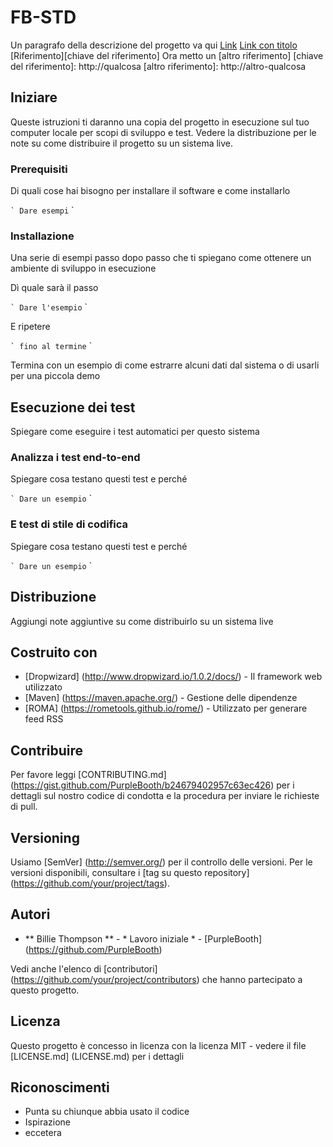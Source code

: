 # FB-STD

Un paragrafo della descrizione del progetto va qui
[Link](https://www.google.it/)
[Link con titolo](https://www.google.it/ "Google")
[Riferimento][chiave del riferimento]
Ora metto un [altro riferimento] [chiave del riferimento]: http://qualcosa
[altro riferimento]: http://altro-qualcosa
## Iniziare

Queste istruzioni ti daranno una copia del progetto in esecuzione sul tuo computer locale per scopi di sviluppo e test. Vedere la distribuzione per le note su come distribuire il progetto su un sistema live.

### Prerequisiti

Di quali cose hai bisogno per installare il software e come installarlo

`` `
Dare esempi
`` `

### Installazione

Una serie di esempi passo dopo passo che ti spiegano come ottenere un ambiente di sviluppo in esecuzione

Dì quale sarà il passo

`` `
Dare l'esempio
`` `

E ripetere

`` `
fino al termine
`` `

Termina con un esempio di come estrarre alcuni dati dal sistema o di usarli per una piccola demo

## Esecuzione dei test

Spiegare come eseguire i test automatici per questo sistema

### Analizza i test end-to-end

Spiegare cosa testano questi test e perché

`` `
Dare un esempio
`` `

### E test di stile di codifica

Spiegare cosa testano questi test e perché

`` `
Dare un esempio
`` `

## Distribuzione

Aggiungi note aggiuntive su come distribuirlo su un sistema live

## Costruito con

* [Dropwizard] (http://www.dropwizard.io/1.0.2/docs/) - Il framework web utilizzato
* [Maven] (https://maven.apache.org/) - Gestione delle dipendenze
* [ROMA] (https://rometools.github.io/rome/) - Utilizzato per generare feed RSS

## Contribuire

Per favore leggi [CONTRIBUTING.md] (https://gist.github.com/PurpleBooth/b24679402957c63ec426) per i dettagli sul nostro codice di condotta e la procedura per inviare le richieste di pull.

## Versioning

Usiamo [SemVer] (http://semver.org/) per il controllo delle versioni. Per le versioni disponibili, consultare i [tag su questo repository] (https://github.com/your/project/tags).

## Autori

* ** Billie Thompson ** - * Lavoro iniziale * - [PurpleBooth] (https://github.com/PurpleBooth)

Vedi anche l'elenco di [contributori] (https://github.com/your/project/contributors) che hanno partecipato a questo progetto.

## Licenza

Questo progetto è concesso in licenza con la licenza MIT - vedere il file [LICENSE.md] (LICENSE.md) per i dettagli

## Riconoscimenti

* Punta su chiunque abbia usato il codice
* Ispirazione
* eccetera

